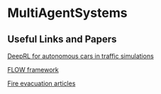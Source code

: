 # MultiAgentSystems

## Useful Links and Papers

[DeepRL for autonomous cars in traffic simulations](https://www.wired.com/wiredinsider/2019/08/autonomous-vehicles-answer-growing-traffic-woes/?utm_source=twitter&utm_medium=social&utm_campaign=paid-spon-aws&utm_brand=wired&utm_social-type=paid)

[FLOW framework](https://flow-project.github.io/)

[Fire evacuation articles](https://drive.google.com/open?id=1HMzqJxqz3AQLu_tjEEDJ6bSJO-sjNtLn)
